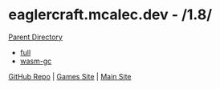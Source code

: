# eaglercraft.mcalec.dev - /1.8/

[Parent Directory](../)

- [full](/1.8/full/)
- [wasm-gc](/1.8/wasm-gc/)

[GitHub Repo](https://github.com/mcalec-dev/eaglercraft.mcalec.dev) | [Games Site](https://games.mcalec.dev/games) | [Main Site](https://mcalec.dev/)
